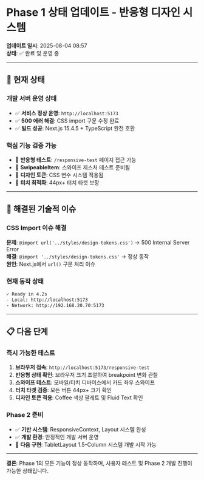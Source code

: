 # Phase 1 상태 업데이트 - 반응형 디자인 시스템

**업데이트 일시**: 2025-08-04 08:57  
**상태**: ✅ 완료 및 운영 중  

---

## 🚀 현재 상태

### 개발 서버 운영 상태
- ✅ **서비스 정상 운영**: `http://localhost:5173`
- ✅ **500 에러 해결**: CSS import 구문 수정 완료
- ✅ **빌드 성공**: Next.js 15.4.5 + TypeScript 완전 호환

### 핵심 기능 검증 가능
- 📱 **반응형 테스트**: `/responsive-test` 페이지 접근 가능
- 🤏 **SwipeableItem**: 스와이프 제스처 테스트 준비됨
- 🎨 **디자인 토큰**: CSS 변수 시스템 적용됨
- 📏 **터치 최적화**: 44px+ 터치 타겟 보장

---

## 🔧 해결된 기술적 이슈

### CSS Import 이슈 해결
**문제**: `@import url('../styles/design-tokens.css')` → 500 Internal Server Error  
**해결**: `@import '../styles/design-tokens.css'` → 정상 동작  
**원인**: Next.js에서 `url()` 구문 처리 이슈  

### 현재 동작 상태
```bash
✓ Ready in 4.2s
- Local: http://localhost:5173
- Network: http://192.168.20.70:5173
```

---

## 📋 다음 단계

### 즉시 가능한 테스트
1. **브라우저 접속**: `http://localhost:5173/responsive-test`
2. **반응형 상태 확인**: 브라우저 크기 조절하여 breakpoint 변화 관찰
3. **스와이프 테스트**: 모바일/터치 디바이스에서 카드 좌우 스와이프
4. **터치 타겟 검증**: 모든 버튼 44px+ 크기 확인
5. **디자인 토큰 적용**: Coffee 색상 팔레트 및 Fluid Text 확인

### Phase 2 준비
- ✅ **기반 시스템**: ResponsiveContext, Layout 시스템 완성
- ✅ **개발 환경**: 안정적인 개발 서버 운영
- 🔄 **다음 구현**: TabletLayout 1.5-Column 시스템 개발 시작 가능

---

**결론**: Phase 1의 모든 기능이 정상 동작하며, 사용자 테스트 및 Phase 2 개발 진행이 가능한 상태입니다.